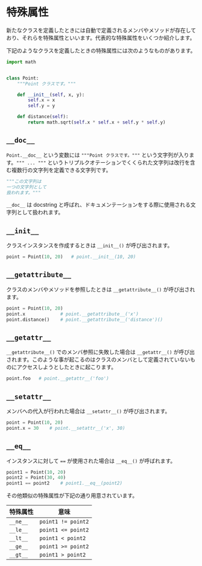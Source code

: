 # 特殊属性

新たなクラスを定義したときには自動で定義されるメンバやメソッドが存在しており、それらを特殊属性といいます。代表的な特殊属性をいくつか紹介します。

下記のようなクラスを定義したときの特殊属性には次のようなものがあります。

```python
import math


class Point:
    """Point クラスです。"""

    def __init__(self, x, y):
        self.x = x
        self.y = y

    def distance(self):
        return math.sqrt(self.x * self.x + self.y * self.y)
```

## `__doc__`

`Point.__doc__` という変数には `"""Point クラスです。"""` という文字列が入ります。`""" ... """` というトリプルクオテーションでくくられた文字列は改行を含む複数行の文字列を定義できる文字列です。

```python
"""この文字列は
一つの文字列として
扱われます。"""
```

`__doc__` は docstring と呼ばれ、ドキュメンテーションをする際に使用される文字列として扱われます。

## `__init__`

クラスインスタンスを作成するときは `__init__()` が呼び出されます。

```python
point = Point(10, 20)   # point.__init__(10, 20)
```

## `__getattribute__`

クラスのメンバやメソッドを参照したときは `__getattribute__()` が呼び出されます。

```python
point = Point(10, 20)
point.x             # point.__getattribute__('x')
point.distance()    # point.__getattribute__('distance')()
```

## `__getattr__`

`__getattribute__()` でのメンバ参照に失敗した場合は `__getattr__()` が呼び出されます。このような事が起こるのはクラスのメンバとして定義されていないものにアクセスしようとしたときに起こります。

```python
point.foo   # point.__getattr__('foo')
```

## `__setattr__`

メンバへの代入が行われた場合は `__setattr__()` が呼び出されます。

```python
point = Point(10, 20)
point.x = 30    # point.__setattr__('x', 30)
```

## `__eq__`

インスタンスに対して `==` が使用された場合は `__eq__()` が呼ばれます。

```python
point1 = Point(10, 20)
point2 = Point(30, 40)
point1 == point2    # point1.__eq__(point2)
```

その他類似の特殊属性が下記の通り用意されています。

| 特殊属性 | 意味               |
|----------|--------------------|
| `__ne__` | `point1 != point2` |
| `__le__` | `point1 <= point2` |
| `__lt__` | `point1 < point2`  |
| `__ge__` | `point1 >= point2` |
| `__gt__` | `point1 > point2`  |

